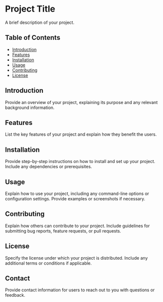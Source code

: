 # Project Title

A brief description of your project.

## Table of Contents

- [Introduction](#introduction)
- [Features](#features)
- [Installation](#installation)
- [Usage](#usage)
- [Contributing](#contributing)
- [License](#license)

## Introduction

Provide an overview of your project, explaining its purpose and any relevant background information.

## Features

List the key features of your project and explain how they benefit the users.

## Installation

Provide step-by-step instructions on how to install and set up your project. Include any dependencies or prerequisites.

## Usage

Explain how to use your project, including any command-line options or configuration settings. Provide examples or screenshots if necessary.

## Contributing

Explain how others can contribute to your project. Include guidelines for submitting bug reports, feature requests, or pull requests.

## License

Specify the license under which your project is distributed. Include any additional terms or conditions if applicable.

## Contact

Provide contact information for users to reach out to you with questions or feedback.
